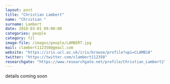 ```yaml
---
layout: post
title: "Christian Lambert"
name: "Christian "
surname: Lambert
date: 2018-03-01 09:00:00
categories: people
category: fil
image-file: /images/people/LAMBERT.jpg
mail: clambert112358@gmail.com
website: "https://iris.ucl.ac.uk/iris/browse/profile?upi=CLAMB18"
twitter: "https://twitter.com/clambert112358"
researchgate: "https://www.researchgate.net/profile/Christian_Lambert2"
---
```


details coming soon
